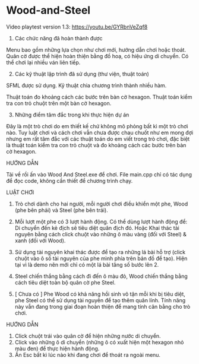 # Wood-and-Steel

Video playtest version 1.3: https://youtu.be/GYRbnVeZqf8

1. Các chức năng đã hoàn thành được

Menu bao gồm những lựa chọn như chơi mới, hướng dẫn chơi hoặc thoát.
Quân cờ được thể hiện hoàn thiện bằng đồ hoạ, có hiệu ứng di chuyển.
Có thể chơi lại nhiều ván liên tiếp.

2. Các kỹ thuật lập trình đã sử dụng (thư viện, thuật toán)

SFML được sử dụng. Kỹ thuật chia chương trình thành nhiều hàm.


Thuật toán đo khoảng cách các bước trên bàn cờ hexagon.
Thuật toán kiểm tra con trỏ chuột trên một bàn cờ hexagon.


3. Những điểm tâm đắc trong khi thực hiện dự án

Đây là một trò chơi do em thiết kế chứ không mô phỏng bất kì một trò chơi nào. 
Tuy luật chơi và cách chơi vẫn chưa được chau chuốt như em mong đợi nhưng em rất tâm đắc với các thuật toán do em viết trong trò chơi, đặc biệt là thuật toán kiểm tra con trỏ chuột và đo khoảng cách các bước trên bàn cờ hexagon.

HƯỚNG DẪN

Tải về rồi ấn vào Wood And Steel.exe để chơi.
File main.cpp chỉ có tác dụng để đọc code, không cần thiết để chương trình chạy.

LUẬT CHƠI

1. Trò chơi dành cho hai người, mỗi người chơi điều khiển một phe, Wood (phe bên phải) và Steel (phe bên trái).

2. Mỗi lượt một phe có 3 lượt hành động. Có thể dùng lượt hành động để:
Di chuyển đến kẻ địch sẽ tiêu diệt quân địch đó. 
Hoặc Khai thác tài nguyên bằng cách click chuột vào những ô màu vàng (đối với Steel) & xanh (đối với Wood).

3. Sử dụng tài nguyên khai thác được để tạo ra những lá bài hỗ trợ (click chuột vào ô số tài nguyên của phe mình phía trên bản đồ để tạo). Hiện tại vì là demo nên mới chỉ có một lá bài tăng số bước lên 2.

4. Steel chiến thắng bằng cách đi đến ô màu đỏ, 
Wood chiến thắng bằng cách tiêu diệt toàn bộ quân cờ phe Steel.

5. [ Chưa có ] Phe Wood có khả năng hồi sinh vô tận mỗi khi bị tiêu diệt, phe Steel có thể sử dụng tài nguyên để tạo thêm quân lính. 
Tính năng này vẫn đang trong giai đoạn hoàn thiện để mang tính cân bằng cho trò chơi.

HƯỚNG DẪN
1. Click chuột trái vào quân cờ để hiện những nước di chuyển.
2. Click vào những ô di chuyển (những ô có xuất hiện một hexagon nhỏ màu đen) để thực hiện hành động.
3. Ấn Esc bất kì lúc nào khi đang chơi để thoát ra ngoài menu.
